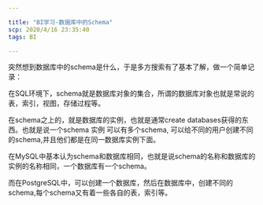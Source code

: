 ```yaml
---

title: "BI学习-数据库中的Schema"
scp: 2020/4/16 23:35:40
tags: BI  

---
```



突然想到数据库中的schema是什么，于是多方搜索有了基本了解，做一个简单记录：

在SQL环境下，schema就是数据库对象的集合，所谓的数据库对象也就是常说的表，索引，视图，存储过程等。

在schema之上的，就是数据库的实例，也就是通常create databases获得的东西。也就是说一个schema 实例 可以有多个schema, 可以给不同的用户创建不同的schema,并且他们都是在同一数据库实例下面。

在MySQL中基本认为schema和数据库相同，也就是说schema的名称和数据库的实例的名称相同，一个数据库有一个schema。

而在PostgreSQL中，可以创建一个数据库，然后在数据库中，创建不同的schema,每个schema又有着一些各自的表，索引等。

